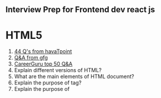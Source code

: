 ## Interview Prep for Frontend dev react js 
# HTML5
1. [44 Q's from havaTpoint](https://www.javatpoint.com/html-interview-questions)
2. [Q&A from gfg](https://www.geeksforgeeks.org/html-interview-questions-answers-set-1/)
3. [CareerGuru top 50 Q&A](https://career.guru99.com/top-50-html-interview-questions/)
4. Explain different versions of HTML?
5. What are the main elements of HTML document?
6. Explain the purpose of <head> tag?
7. Explain the purpose of <title> tag?
8. What is the purpose of the <body> tag?
9. What is tag in HTML?
10. What is an attribute in an HTML document?
11. Does all HTML tags have an end tag?
12. Explain the difference between div and span tags.
13. What is a hyperlink in HTML?

# CSS
1. [35 q&A from javatpoint](https://www.javatpoint.com/css-interview-questions)


# JavaScript
1. [JS Tutorial](https://www.w3schools.com/js/)
2. [Interview q&a](https://github.com/sudheerj/javascript-interview-questions)
3. Array manipulations and string manipulation

# OOP's
[Tutorial](https://www.youtube.com/watch?v=FMIuwvt0vGQ&list=PL1BztTYDF-QOvKYBBYdjzHISCeaYCAEfH)
# IMP Questions
# DSA



### 03 march 2024
#### Here are the top 40 Javascript questions that are frequently asked in Frontend interviews
1. What is JavaScript?
2. Explain the difference between let, const, and var.
3. How does hoisting work in JavaScript?
4. Describe the concept of closures.
5. Explain the event loop in JavaScript.
6. What is the difference between == and ===?
7. How do you check the type of a variable in JavaScript?
8. What is the use of the this keyword in JavaScript?
9. Explain the difference between function declaration and function expression.
10. How does the setTimeout function work?

11. 11. What is a callback function?
12. Explain the concept of a pure function.
13. Describe the differences between function.call, function.apply, and function.bind.
14. What is the purpose of the arguments object in a function?
15. How do you create a closure in JavaScript?
16. What is the use of the bind method?
17. What is the difference between a shallow copy and a deep copy?
18. How does the call stack work in JavaScript?
19. Explain the concept of function currying.
20. How can you avoid callback hell in JavaScript?

21. 21. What is prototypal inheritance?
22. How do you create an object in JavaScript?
23. What is the purpose of the prototype property in JavaScript?
24. Explain the difference between Object.create and the constructor pattern.
25. How do you add a property to an object in JavaScript?
26. What is the hasOwnProperty method used for?
27. How can you prevent modification of object properties in JavaScript?
28. Describe the use of the new keyword.
29. Explain the concept of Object Destructuring in JavaScript.
30. What is the difference between null and undefined?

31. 31. What is the DOM?
32. How do you select elements with Vanilla JavaScript?
33. Explain event delegation in JavaScript.
34. What is the purpose of the addEventListener method?
35. How do you create and remove elements in the DOM?
36. Explain the concept of event propagation.
37. How can you prevent the default behavior of an event?
38. What is the purpose of the data- attribute in HTML?
39. Describe the difference between innerHTML and textContent.
40. How do you handle asynchronous code in JavaScript?
41. Explain frontend design for multi user 
    
1. what are semantic tags in html and what are its uses and give example
2. difference between tags and elements in html
3. what are attributes in tags
4. difference between div tag and span tag
5. can we give height and width for inline elements 

